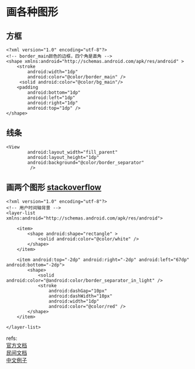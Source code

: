 # 画各种图形

## 方框

    <?xml version="1.0" encoding="utf-8"?>
    <!-- border_main颜色的边框，四个角是直角 -->
    <shape xmlns:android="http://schemas.android.com/apk/res/android" >
        <stroke
            android:width="1dp"
            android:color="@color/border_main" />
         <solid android:color="@color/bg_main"/>
        <padding
            android:bottom="1dp"
            android:left="1dp"
            android:right="1dp"
            android:top="1dp" />
    </shape>

## 线条

    <View
            android:layout_width="fill_parent"
            android:layout_height="1dp"
            android:background="@color/border_separator"
             />
## 画两个图形  [stackoverflow][1] 

    <?xml version="1.0" encoding="utf-8"?>
    <!-- 用户时间轴背景 -->
    <layer-list xmlns:android="http://schemas.android.com/apk/res/android">

        <item>
            <shape android:shape="rectangle" >
                <solid android:color="@color/white" />
            </shape>
        </item>

        <item android:top="-2dp" android:right="-2dp" android:left="67dp" android:bottom="-2dp">
            <shape>
                <solid android:color="@android:color/border_separator_in_light" />
                <stroke
                    android:dashGap="10px"
                    android:dashWidth="10px"
                    android:width="1dp"
                    android:color="@color/red" />
            </shape>
        </item>

    </layer-list>

refs:  
[官方文档](http://developer.android.com/guide/topics/resources/drawable-resource.html#Shape)  
[民间文档](http://idunnolol.com/android/drawables.html)  
[中文例子](http://blog.csdn.net/ygc87/article/details/7673587)  





[1]: http://stackoverflow.com/questions/19238738/android-shape-with-bottom-stroke
